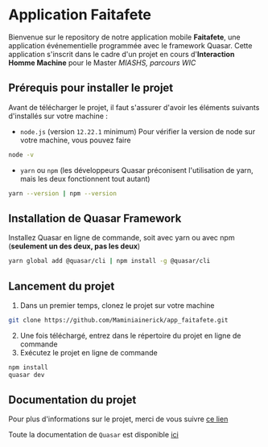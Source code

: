 # Application Faitafete

Bienvenue sur le repository de notre application mobile **Faitafete**,
une application événementielle programmée avec le framework Quasar.
Cette application s'inscrit dans le cadre d'un projet en cours d'**Interaction Homme Machine**
pour le Master _MIASHS, parcours WIC_

## Prérequis pour installer le projet
Avant de télécharger le projet, il faut s'assurer d'avoir les éléments suivants d'installés sur votre machine :
- `node.js` (version `12.22.1` minimum) Pour vérifier la version de node sur votre machine, vous pouvez faire
```bash
node -v
```
- `yarn` ou `npm` (les développeurs Quasar préconisent l'utilisation de yarn, mais les deux fonctionnent tout autant)
```bash
yarn --version | npm --version
```

## Installation de Quasar Framework
Installez Quasar en ligne de commande, soit avec yarn ou avec npm (**seulement un des deux, pas les deux**)
```bash
yarn global add @quasar/cli | npm install -g @quasar/cli
```

## Lancement du projet
1. Dans un premier temps, clonez le projet sur votre machine
```bash
git clone https://github.com/Maminiainerick/app_faitafete.git
```
2. Une fois téléchargé, entrez dans le répertoire du projet en ligne de commande
3. Exécutez le projet en ligne de commande
```bash
npm install
quasar dev
```

## Documentation du projet
Pour plus d'informations sur le projet, merci de vous suivre [ce lien]()

Toute la documentation de `Quasar` est disponible [ici](https://quasar.dev/)

